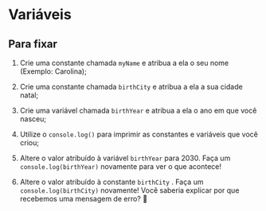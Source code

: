 # Variáveis

## Para fixar

1. Crie uma constante chamada ```myName``` e atribua a ela o seu nome (Exemplo: Carolina);

2. Crie uma constante chamada ```birthCity``` e atribua a ela a sua cidade natal;

3. Crie uma variável chamada ```birthYear``` e atribua a ela o ano em que você nasceu;

4. Utilize o ```console.log()``` para imprimir as constantes e variáveis que você criou;

5. Altere o valor atribuído à variável ```birthYear``` para 2030. Faça um ```console.log(birthYear)``` novamente para ver o que acontece!

6. Altere o valor atribuído à constante ```birthCity``` . Faça um ```console.log(birthCity)``` novamente! Você saberia explicar por que recebemos uma mensagem de erro? 🤔